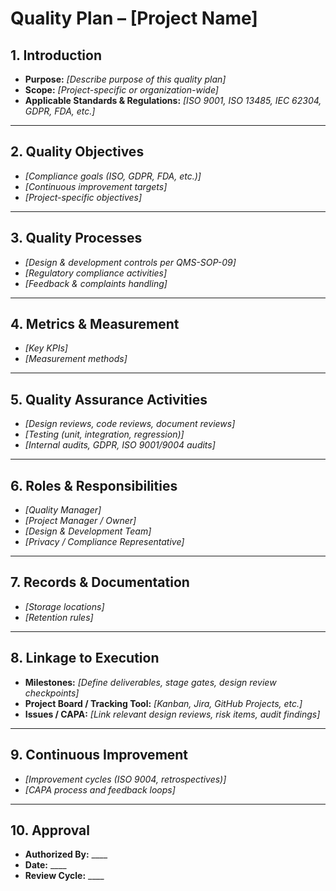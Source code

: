 # **Quality Plan – [Project Name]**

## **1. Introduction**

* **Purpose:** *[Describe purpose of this quality plan]*
* **Scope:** *[Project-specific or organization-wide]*
* **Applicable Standards & Regulations:** *[ISO 9001, ISO 13485, IEC 62304, GDPR, FDA, etc.]*

---

## **2. Quality Objectives**

* *[Compliance goals (ISO, GDPR, FDA, etc.)]*
* *[Continuous improvement targets]*
* *[Project-specific objectives]*

---

## **3. Quality Processes**

* *[Design & development controls per QMS-SOP-09]*
* *[Regulatory compliance activities]*
* *[Feedback & complaints handling]*

---

## **4. Metrics & Measurement**

* *[Key KPIs]*
* *[Measurement methods]*

---

## **5. Quality Assurance Activities**

* *[Design reviews, code reviews, document reviews]*
* *[Testing (unit, integration, regression)]*
* *[Internal audits, GDPR, ISO 9001/9004 audits]*

---

## **6. Roles & Responsibilities**

* *[Quality Manager]*
* *[Project Manager / Owner]*
* *[Design & Development Team]*
* *[Privacy / Compliance Representative]*

---

## **7. Records & Documentation**

* *[Storage locations]*
* *[Retention rules]*

---

## **8. Linkage to Execution**

* **Milestones:** *[Define deliverables, stage gates, design review checkpoints]*
* **Project Board / Tracking Tool:** *[Kanban, Jira, GitHub Projects, etc.]*
* **Issues / CAPA:** *[Link relevant design reviews, risk items, audit findings]*

---

## **9. Continuous Improvement**

* *[Improvement cycles (ISO 9004, retrospectives)]*
* *[CAPA process and feedback loops]*

---

## **10. Approval**

* **Authorized By:** ____
* **Date:** ____
* **Review Cycle:** ____
